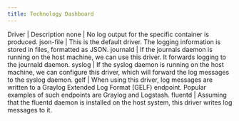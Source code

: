 ```yaml
---
title: Technology Dashboard
---
```


Driver	    |   Description
none        |   No log output for the specific container is produced.
json-file   |   This is the default driver. The logging information is stored in files, formatted as JSON.
journald    |   If the journals daemon is running on the host machine, we can use this driver. It forwards logging to the journald daemon.
syslog      |   If the syslog daemon is running on the host machine, we can configure this driver, which will forward the log messages to the syslog daemon.
gelf        |   When using this driver, log messages are written to a Graylog Extended Log Format (GELF) endpoint. Popular examples of such endpoints are Graylog and Logstash.
fluentd     |   Assuming that the fluentd daemon is installed on the host system, this driver writes log messages to it.
